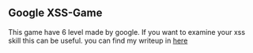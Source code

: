 ## Google XSS-Game

This game have 6 level made by google.  If you want to examine your xss skill this can be useful.  you can find my writeup in [here](https://gist.github.com/Aseyed/154d2274f7fba823f93857938dd4adc7)
